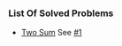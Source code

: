 ### List Of Solved Problems

- [Two Sum](https://leetcode.com/problems/two-sum/) See [#1](https://github.com/shekohex/leetcode-rs/pull/1)

